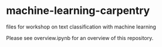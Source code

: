 # machine-learning-carpentry
files for workshop on text classification with machine learning

Please see overview.ipynb for an overview of this repository.  
